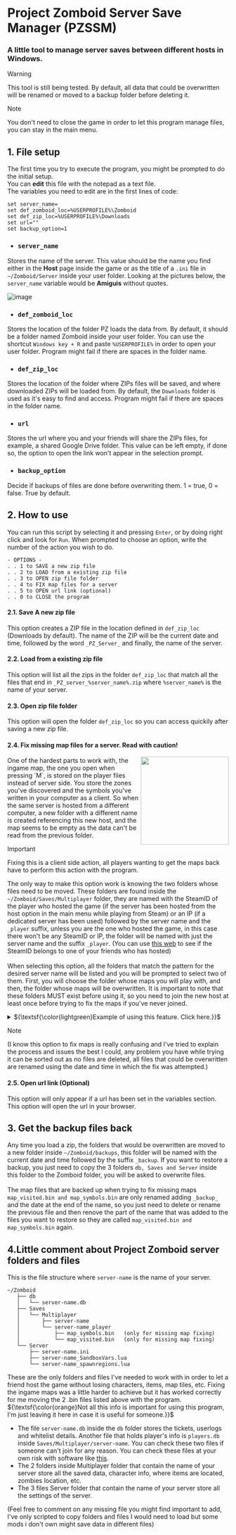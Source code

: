 # Project Zomboid Server Save Manager (PZSSM)

### A little tool to manage server saves between different hosts in Windows.

> [!WARNING]
> This tool is still being tested. By default, all data that could be overwritten will be renamed or moved to a backup folder before deleting it.

> [!NOTE]
> You don't need to close the game in order to let this program manage files, you can stay in the main menu.

## 1. File setup

The first time you try to execute the program, you might be prompted to do the initial setup.  
You can **edit** this file with the notepad as a text file.  
The variables you need to edit are in the first lines of code:
```batch
set server_name=
set def_zomboid_loc=%USERPROFILE%\Zomboid
set def_zip_loc=%USERPROFILE%\Downloads
set url="" 
set backup_option=1
```
- ### `server_name`
Stores the name of the server. This value should be the name you find either in the **Host** page inside the game or as the title of a `.ini` file in `~/Zomboid/Server` inside your user folder. Looking at the pictures below, the `server_name` variable would be **Amiguis** without quotes.  
  
![image](https://github.com/pabloherresp/PZ-Server-Save-Manager/assets/16340577/27888743-bbf4-4fe1-917c-f7a36251434c)

- ### `def_zomboid_loc`
Stores the location of the folder PZ loads the data from. By default, it should be a folder named Zomboid inside your user folder. You can use the shortcut `Windows key + R` and paste `%USERPROFILE%` in order to open your user folder.
Program might fail if there are spaces in the folder name.

- ### `def_zip_loc`
Stores the location of the folder where ZIPs files will be saved, and where downloaded ZIPs will be loaded from. By default, the `Downloads` folder is used as it's easy to find and access. Program might fail if there are spaces in the folder name.

- ### `url`
Stores the url where you and your friends will share the ZIPs files, for example, a shared Google Drive folder. This value can be left empty, if done so, the option to open the link won't appear in the selection prompt.

- ### `backup_option`
Decide if backups of files are done before overwriting them. 1 = true, 0 = false. True by default.

## 2. How to use
You can run this script by selecting it and pressing `Enter`, or by doing right click and look for `Run`.
When prompted to choose an option, write the number of the action you wish to do.
```
- OPTIONS -
. . 1 to SAVE a new zip file
. . 2 to LOAD from a existing zip file
. . 3 to OPEN zip file folder
. . 4 to FIX map files for a server
. . 5 to OPEN url link (optional)
. . 0 to CLOSE the program
```

#### 2.1. Save A new zip file

This option creates a ZIP file in the location defined in `def_zip_loc` (Downloads by default). The name of the ZIP will be the current date and time, followed by the word `_PZ_Server_` and finally, the name of the server.

#### 2.2. Load from a existing zip file

This option will list all the zips in the folder `def_zip_loc` that match all the files that end in `_PZ_server_%server_name%.zip` where `%server_name%` is the name of your server.

#### 2.3. Open zip file folder

This option will open the folder `def_zip_loc` so you can access quickily after saving a new zip file.

#### 2.4. Fix missing map files for a server. Read with caution!
<img align="right" width="200" src="https://github.com/pabloherresp/PZ-Server-Save-Manager/assets/16340577/990a1ec8-ac90-4196-bbfd-0c9d1f822bfe">  
<p>One of the hardest parts to work with, the ingame map, the one you open when pressing `M`, is stored on the player files instead of server side. You store the zones you've discovered and the symbols you've written in your computer as a client. So when the same server is hosted from a different computer, a new folder with a different name is created referencing this new host, and the map seems to be empty as the data can't be read from the previous folder.</p>

> [!IMPORTANT]
> Fixing this is a client side action, all players wanting to get the maps back have to perform this action with the program.

The only way to make this option work is knowing the two folders whose files need to be moved. These folders are found inside the `~/Zomboid/Saves/Multiplayer` folder, they are named with the SteamID of the player who hosted the game  (if the server has been hosted from the host option in the main menu while playing from Steam) or an IP (if a dedicated server has been used) followed by the server name and the `_player` suffix, unless you are the one who hosted the game, in this case there won't be any SteamID or IP, the folder will be named with just the server name and the suffix `_player`. (You can use [this web](https://www.steamidfinder.com/) to see if the SteamID belongs to one of your friends who has hosted)  
\
When selecting this option, all the folders that match the pattern for the desired server name will be listed and you will be prompted to select two of them. First, you will choose the folder whose maps you will play with, and then, the folder whose maps will be overwritten. It is important to note that these folders MUST exist before using it, so you need to join the new host at least once before trying to fix the maps if you've never joined.  

<details>
<summary>${\textsf{\color{lightgreen}Example of using this feature. Click here.}}$</summary>
  
Let's see an example, if you are 3 friends, `A, B and C`, with `SteamIDs 001, 002 and 003` respectively (Real IDs are actually longer), playing in a server called `Elephant`, let's say A hosts the first day and all three players join.  

He suddenly can't play the next day, so he uses this program to create a save and sends it to B. Now B uses the program to load the zip he received and can host the server from the Host option in the game. Both B and C join the server and they can check the discovered ingame map and the symbols has been lost so they both leave the game. At this moment, B would use the program again, select this option and choose the folder of the previous host (A) called `001_Elephant_player` and overwrite the files inside his own host folder `Elephant_player`. Player C will firstly choose the same folder of the previous host (A) and then the folder for the new host (B), `002_Elephant_player`. Then both can join the game with the map as they had it the first day. They finish playing and B creates a new zip in order to share it with A for the next day.  

This time A uses the program to load the ZIP from B. A doesn't need to fix maps as his map hasn't updated since the first day. B needs to use the program using the maps from `Elephant_player` (his own host folder) and overwrite `001_Elephant_player` (the folder when A hosts), this folder already exists as it's the one B used the first day, he doesn't need to join once before fixing maps as B and C had to do the second day. Finally, C needs to do the same as B but using `002_Elephant_player` as his first folder (the folder when B hosts), and overwrite the folder when A hosts, he already have both folders as B so he can do it before joining once.  

</details>

> [!NOTE]
> (I know this option to fix maps is really confusing and I've tried to explain the process and issues the best I could, any problem you have while trying it can be sorted out as no files are deleted, all files that could be overwritten are renamed using the date and time in which the fix was attempted.)


#### 2.5. Open url link (Optional)
This option will only appear if a url has been set in the variables section. This option will open the url in your browser.

## 3. Get the backup files back

Any time you load a zip, the folders that would be overwritten are moved to a new folder inside `~/Zomboid/backups`, this folder will be named with the current date and time followed by the suffix `_backup`. If you want to restore a backup, you just need to copy the 3 folders `db, Saves and Server` inside this folder to the Zomboid folder, you will be asked to overwrite files.  
<br>
The map files that are backed up when trying to fix missing maps `map_visited.bin and map_symbols.bin` are only renamed adding `_backup_` and the date at the end of the name, so you just need to delete or rename the previous file and then renove the part of the name that was added to the files you want to restore so they are called `map_visited.bin and map_symbols.bin` again.

## 4.Little comment about Project Zomboid server folders and files
This is the file structure where `server-name` is the name of your server.
```
~/Zomboid
   ├── db
   │   └── server-name.db
   ├── Saves
   │   └── Multiplayer
   │       ├── server-name
   │       └── server-name_player
   │           ├── map_symbols.bin   (only for missing map fixing)
   │           └── map_visited.bin   (only for missing map fixing)
   └── Server
       ├── server-name.ini
       ├── server-name_SandboxVars.lua
       └── server-name_spawnregions.lua
```

These are the only folders and files I've needed to work with in order to let a friend host the game without losing characters, items, map tiles, etc. Fixing the ingame maps was a little harder to achieve but it has worked correctly for me moving the 2 .bin files listed above with the program.  
${\textsf{\color{orange}Not all this info is important for using this program, I'm just leaving it here in case it is useful for someone.}}$
- The file `server-name.db` inside the `db` folder stores the tickets, userlogs and whitelist details. Another file that holds player's info is `players.db` inside `Saves/Multiplayer/server-name`. You can check these two files if someone can't join for any reason. You can check these files at your own risk with software like [this](https://sqlitebrowser.org).
- The 2 folders inside Multiplayer folder that contain the name of your server store all the saved data, character info, where items are located, zombies location, etc.
- The 3 files Server folder that contain the name of your server store all the settings of the server.
  
(Feel free to comment on any missing file you might find important to add, I've only scripted to copy folders and files I would need to load but some mods i don't own might save data in different files)
